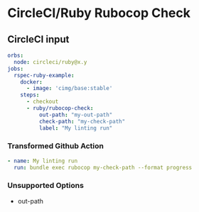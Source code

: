 # CircleCI/Ruby Rubocop Check

## CircleCI input

```yaml
orbs:
  node: circleci/ruby@x.y
jobs:
  rspec-ruby-example:
    docker:
      - image: 'cimg/base:stable'
    steps:
      - checkout
      - ruby/rubocop-check:
          out-path: "my-out-path"
          check-path: "my-check-path"
          label: "My linting run"
```

### Transformed Github Action

```yaml
- name: My linting run
  run: bundle exec rubocop my-check-path --format progress
```

### Unsupported Options

- out-path
